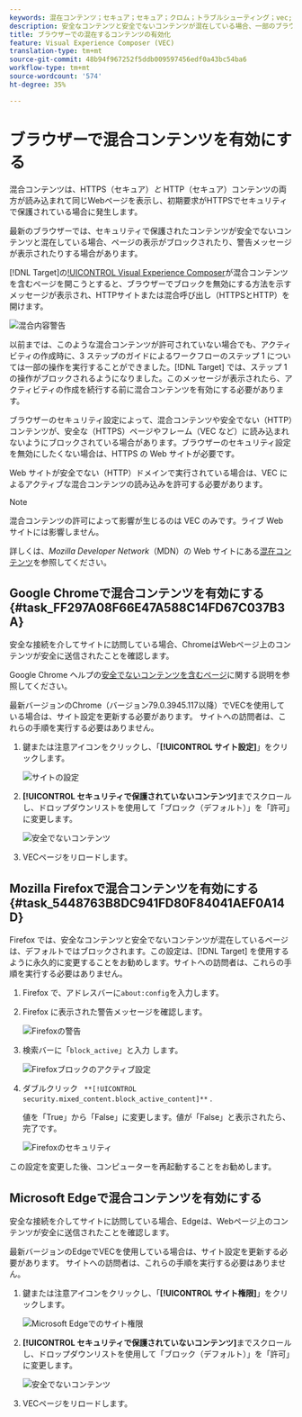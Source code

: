 ```yaml
---
keywords: 混在コンテンツ；セキュア；セキュア；クロム；トラブルシューティング；vec;visual experience composer；アンセキュア；http;firefox;internet explorer
description: 安全なコンテンツと安全でないコンテンツが混在している場合、一部のブラウザーではページの表示がブロックされます。
title: ブラウザーでの混在するコンテンツの有効化
feature: Visual Experience Composer (VEC)
translation-type: tm+mt
source-git-commit: 48b94f967252f5ddb009597456edf0a43bc54ba6
workflow-type: tm+mt
source-wordcount: '574'
ht-degree: 35%

---
```



# ブラウザーで混合コンテンツを有効にする

混合コンテンツは、HTTPS（セキュア）*と* HTTP（セキュア）コンテンツの両方が読み込まれて同じWebページを表示し、初期要求がHTTPSでセキュリティで保護されている場合に発生します。

最新のブラウザーでは、セキュリティで保護されたコンテンツが安全でないコンテンツと混在している場合、ページの表示がブロックされたり、警告メッセージが表示されたりする場合があります。

[!DNL Target]の[!UICONTROL Visual Experience Composer](VEC)が混合コンテンツを含むページを開こうとすると、ブラウザーでブロックを無効にする方法を示すメッセージが表示され、HTTPサイトまたは混合呼び出し（HTTPSとHTTP）を開けます。

![混合内容警告](/help/c-experiences/c-visual-experience-composer/r-troubleshoot-composer/assets/mixed_content_warning.png)

以前までは、このような混合コンテンツが許可されていない場合でも、アクティビティの作成時に、3 ステップのガイドによるワークフローのステップ 1 については一部の操作を実行することができました。[!DNL Target] では、ステップ 1 の操作がブロックされるようになりました。このメッセージが表示されたら、アクティビティの作成を続行する前に混合コンテンツを有効にする必要があります。

ブラウザーのセキュリティ設定によって、混合コンテンツや安全でない（HTTP）コンテンツが、安全な（HTTPS）ページやフレーム（VEC など）に読み込まれないようにブロックされている場合があります。ブラウザーのセキュリティ設定を無効にしたくない場合は、HTTPS の Web サイトが必要です。

Web サイトが安全でない（HTTP）ドメインで実行されている場合は、VEC によるアクティブな混合コンテンツの読み込みを許可する必要があります。

>[!NOTE]
>
>混合コンテンツの許可によって影響が生じるのは VEC のみです。ライブ Web サイトには影響しません。

詳しくは、*Mozilla Developer Network*（MDN）の Web サイトにある[混在コンテンツ](https://developer.mozilla.org/en-US/docs/Web/Security/Mixed_content)を参照してください。

## Google Chromeで混合コンテンツを有効にする{#task_FF297A08F66E47A588C14FD67C037B3A}

安全な接続を介してサイトに訪問している場合、ChromeはWebページ上のコンテンツが安全に送信されたことを確認します。

Google Chrome ヘルプの[安全でないコンテンツを含むページ](https://support.google.com/chrome/answer/1342714?hl=en)に関する説明を参照してください。

最新バージョンのChrome（バージョン79.0.3945.117以降）でVECを使用している場合は、サイト設定を更新する必要があります。 サイトへの訪問者は、これらの手順を実行する必要はありません。

1. 鍵または注意アイコンをクリックし、「**[!UICONTROL サイト設定]**」をクリックします。

   ![サイトの設定](/help/c-experiences/c-visual-experience-composer/r-troubleshoot-composer/assets/site-settings.png)

1. **[!UICONTROL セキュリティで保護されていないコンテンツ]**&#x200B;までスクロールし、ドロップダウンリストを使用して「ブロック（デフォルト）」を「許可」に変更します。

   ![安全でないコンテンツ](/help/c-experiences/c-visual-experience-composer/r-troubleshoot-composer/assets/insecure-content.png)

1. VECページをリロードします。

## Mozilla Firefoxで混合コンテンツを有効にする{#task_5448763B8DC941FD80F84041AEF0A14D}

Firefox では、安全なコンテンツと安全でないコンテンツが混在しているページは、デフォルトではブロックされます。この設定は、[!DNL Target] を使用するように永久的に変更することをお勧めします。サイトへの訪問者は、これらの手順を実行する必要はありません。

1. Firefox で、アドレスバーに`about:config`を入力します。
1. Firefox に表示された警告メッセージを確認します。

   ![Firefoxの警告](/help/c-experiences/c-visual-experience-composer/r-troubleshoot-composer/assets/firefox.png)

1. 検索バーに「`block_active`」と入力 します。

   ![Firefoxブロックのアクティブ設定](/help/c-experiences/c-visual-experience-composer/r-troubleshoot-composer/assets/firefox3.png)

1. ダブルクリック ` **[!UICONTROL security.mixed_content.block_active_content]**` .

   値を「True」から「False」に変更します。値が「False」と表示されたら、完了です。

   ![Firefoxのセキュリティ](/help/c-experiences/c-visual-experience-composer/r-troubleshoot-composer/assets/firefox2.png)

この設定を変更した後、コンピューターを再起動することをお勧めします。

## Microsoft Edgeで混合コンテンツを有効にする

安全な接続を介してサイトに訪問している場合、Edgeは、Webページ上のコンテンツが安全に送信されたことを確認します。

最新バージョンのEdgeでVECを使用している場合は、サイト設定を更新する必要があります。 サイトへの訪問者は、これらの手順を実行する必要はありません。

1. 鍵または注意アイコンをクリックし、「**[!UICONTROL サイト権限]**」をクリックします。

   ![Microsoft Edgeでのサイト権限](/help/c-experiences/c-visual-experience-composer/r-troubleshoot-composer/assets/ms-edge.png)

1. **[!UICONTROL セキュリティで保護されていないコンテンツ]**&#x200B;までスクロールし、ドロップダウンリストを使用して「ブロック（デフォルト）」を「許可」に変更します。

   ![安全でないコンテンツ](/help/c-experiences/c-visual-experience-composer/r-troubleshoot-composer/assets/ms-edge-2.png)

1. VECページをリロードします。